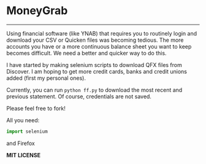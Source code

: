 # MoneyGrab
---
Using financial software (like YNAB) that requires you to routinely login and download your CSV or Quicken files was becoming tedious.  The more accounts you have or a more continuous balance sheet you want to keep becomes difficult.  We need a better and quicker way to do this.

I have started by making selenium scripts to download QFX files from Discover.  I am hoping to get more credit cards, banks and credit unions added (first my personal ones).

Currently, you can run ```python ff.py``` to download the most recent and previous statement.  Of course, credentials are not saved.

Please feel free to fork!

All you need:
```python
import selenium
```
and Firefox


**MIT LICENSE**
